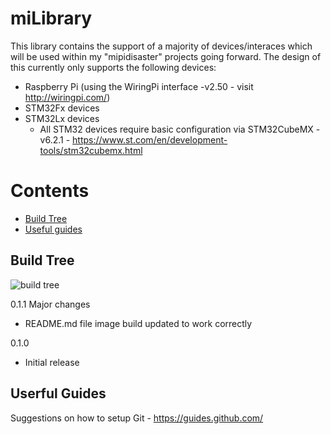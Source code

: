# miLibrary

This library contains the support of a majority of devices/interaces which will be used within my "mipidisaster" projects going forward. The design of this currently only supports the following devices:
 * Raspberry Pi (using the WiringPi interface -v2.50 - visit http://wiringpi.com/)
 * STM32Fx devices
 * STM32Lx devices
   * All STM32 devices require basic configuration via STM32CubeMX -v6.2.1 - https://www.st.com/en/development-tools/stm32cubemx.html

# Contents
 - [Build Tree](#build-tree)
 - [Useful guides](#useful-guides)

## Build Tree
![build tree](https://github.com/mipidisaster/Library/master/_image/Build_tree.png)

0.1.1
Major changes
* README.md file image build updated to work correctly

0.1.0
* Initial release

## Userful Guides
Suggestions on how to setup Git - https://guides.github.com/
